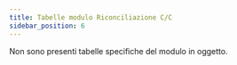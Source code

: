 ```yaml
---
title: Tabelle modulo Riconciliazione C/C
sidebar_position: 6
---
```


Non sono presenti tabelle specifiche del modulo in oggetto.